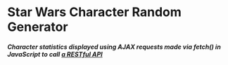 # Star Wars Character Random Generator

##### Character statistics displayed using AJAX requests made via fetch() in JavaScript to call [a RESTful API](https://swapi.dev/)
